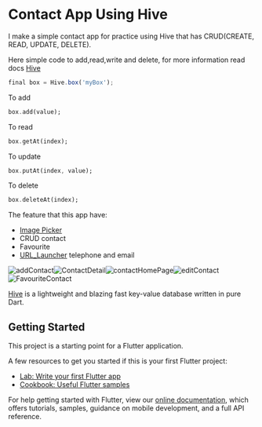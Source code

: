 # Contact App Using Hive

I make a simple contact app for practice using Hive that has CRUD(CREATE, READ, UPDATE, DELETE).

Here simple code to add,read,write and delete, for more information read docs [Hive](https://docs.hivedb.dev/)

```javascript
final box = Hive.box('myBox');
```

To add

```dart
box.add(value);
```

To read
```dart
box.getAt(index);
```

To update
```dart
box.putAt(index, value);
```

To delete
```dart
box.deleteAt(index);
```

The feature that this app have:
- [Image Picker](https://pub.dev/packages/image_picker)
- CRUD contact
- Favourite
- [URL_Launcher](https://pub.dev/packages/url_launcher) telephone and email

![addContact](https://github.com/trapeye/contact-App-Hive-Flutter/blob/master/screesnshot/addContact.png)![ContactDetail](https://github.com/trapeye/contact-App-Hive-Flutter/blob/master/screesnshot/contactDetail.png)![contactHomePage](https://github.com/trapeye/contact-App-Hive-Flutter/blob/master/screesnshot/contactHomePage.png)![editContact](https://github.com/trapeye/contact-App-Hive-Flutter/blob/master/screesnshot/editContact.png)![FavouriteContact](https://github.com/trapeye/contact-App-Hive-Flutter/blob/master/screesnshot/favouriteContact.png)

[Hive](https://docs.hivedb.dev/) is a lightweight and blazing fast key-value database written in pure Dart.

## Getting Started

This project is a starting point for a Flutter application.

A few resources to get you started if this is your first Flutter project:

- [Lab: Write your first Flutter app](https://flutter.dev/docs/get-started/codelab)
- [Cookbook: Useful Flutter samples](https://flutter.dev/docs/cookbook)

For help getting started with Flutter, view our
[online documentation](https://flutter.dev/docs), which offers tutorials,
samples, guidance on mobile development, and a full API reference.

